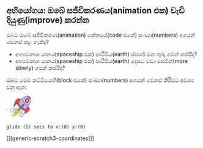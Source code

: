 ## අභියෝගය: ඔබේ සජීවිකරණය(animation එක) වැඩි දියුණු(improve) කරන්න

ඔබට ඔබේ සජීවිකරණ(animation) කේතයේ(code එකේ) සංඛ්‍යා(numbers) අගයන් වෙනස් කළ හැකිද?

+ අභ්‍යවකාශ යානය(spaceship එක) පෘථිවිය(earth) ස්පර්ශ වන තුරු ගමන් කරයිද?
+ අභ්‍යවකාශ යානය(spaceship එක) පෘථිවිය(earth) දෙසට වඩා සෙමින්(more slowly) ගමන් කරයිද?

ඔබට මෙම කට්ටියෙහි(block එකේ) සංඛ්‍යා(numbers) අගයන් වෙනස් කිරීමට අවශ්‍ය වනු ඇත:

![අභ්‍යවකාශ යානා(spaceship) sprite එක](images/sprite-spaceship.png)

```blocks3
glide (1) secs to x:(0) y:(0)
```

[[[generic-scratch3-coordinates]]]
